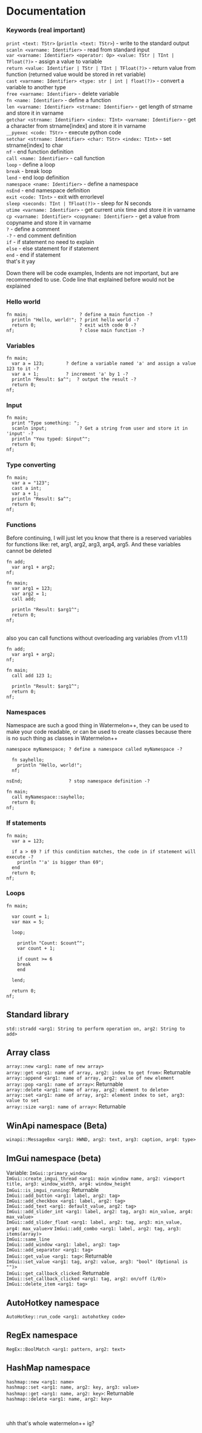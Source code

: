 # Documentation
### Keywords (real important)
```print <text: TStr>``` (```println <text: TStr>```) - write to the standard output<br>
```scanln <varname: Identifier>``` - read from standard input<br>
```var <varname: Identifier> <operator: Op> <value: TStr | TInt | TFloat(?)>``` - assign a value to variable<br>
```return <value: Identifier | TStr | TInt | TFloat(?)>``` - return value from function (returned value would be stored in ret variable)<br>
```cast <varname: Identifier> <type: str | int | float(?)>``` - convert a variable to another type<br>
```free <varname: Identifier>``` - delete variable<br>
```fn <name: Identifier>``` - define a function<br>
```len <varname: Identifier> <strname: Identifier>``` - get length of strname and store it in varname<br>
```getchar <strname: Identifier> <index: TInt> <varname: Identifier>``` - get a character from strname[index] and store it in varname<br>
```__pyexec <code: TStr>``` - execute python code<br>
```setchar <strname: Identifier> <char: TStr> <index: TInt>``` - set strname[index] to char<br>
```nf``` - end function definition<br>
```call <name: Identifier>``` - call function<br>
```loop``` - define a loop<br>
```break``` - break loop<br>
```lend``` - end loop definition<br>
```namespace <name: Identifier>``` - define a namespace<br>
```nsEnd``` - end namespace definition<br>
```exit <code: TInt>``` - exit with errorlevel<br>
```sleep <seconds: TInt | TFloat(?)>``` - sleep for N seconds<br>
```utime <varname: Identifier>``` - get current unix time and store it in varname<br>
```cp <varname: Identifier> <copyname: Identifier>``` - get a value from copyname and store it in varname<br>
```?``` - define a comment<br>
```-?``` - end comment definition<br>
```if``` - if statement no need to explain<br>
```else``` - else statement for if statement<br>
```end``` - end if statement<br>
that's it yay

Down there will be code examples, Indents are not important, but are recommended to use. Code line that explained before would not be explained
### Hello world
```
fn main;                   ? define a main function -?
  println "Hello, world!"; ? print hello world -?
  return 0;                ? exit with code 0 -?
nf;                        ? close main function -?
```

### Variables
```
fn main;
  var a = 123;        ? define a variable named 'a' and assign a value 123 to it -?
  var a + 1;          ? increment 'a' by 1 -?
  println "Result: $a^";  ? output the result -?
  return 0;
nf;
```

### Input
```
fn main;
  print "Type something: ";
  scanln input;            ? Get a string from user and store it in 'input' -?
  println "You typed: $input^";
  return 0;
nf;
```

### Type converting
```
fn main;
  var a = "123";
  cast a int;
  var a + 1;
  println "Result: $a^";
  return 0;
nf;
```

### Functions
Before continuing, I will just let you know that there is a reserved variables for functions like: ret, arg1, arg2, arg3, arg4, arg5. And these variables cannot be deleted
```
fn add;
  var arg1 + arg2;
nf;

fn main;
  var arg1 = 123;
  var arg2 = 1;
  call add;

  println "Result: $arg1^";
  return 0;
nf;
```
<br>also you can call functions without overloading arg variables (from v1.1.1)
```
fn add;
  var arg1 + arg2;
nf;

fn main;
  call add 123 1;

  println "Result: $arg1^";
  return 0;
nf;
```

### Namespaces
Namespace are such a good thing in Watermelon++, they can be used to make your code readable, or can be used to create classes because there is no such thing as classes in Watermelon++
```
namespace myNamespace; ? define a namespace called myNamespace -?

  fn sayhello;
    println "Hello, world!";
  nf;

nsEnd;                 ? stop namespace definition -?

fn main;
  call myNamespace::sayhello;
  return 0;
nf;
```

### If statements
```
fn main;
  var a = 123;

  if a > 69 ? if this condition matches, the code in if statement will execute -?
    println "'a' is bigger than 69";
  end
  return 0;
nf;
```

### Loops
```
fn main;

  var count = 1;
  var max = 5;

  loop;

    println "Count: $count^";
    var count + 1;

    if count >= 6
    break
    end

  lend;

  return 0;
nf;
```

## Standard library
```std::stradd <arg1: String to perform operation on, arg2: String to add>```

## Array class
```array::new <arg1: name of new array>```<br>
```array::get <arg1: name of array, arg2: index to get from>```: Returnable<br>
```array::append <arg1: name of array, arg2: value of new element```<br>
```array::pop <arg1: name of array>```: Returnable<br>
```array::delete <arg1: name of array, arg2: element to delete>```<br>
```array::set <arg1: name of array, arg2: element index to set, arg3: value to set```<br>
```array::size <arg1: name of array>```: Returnable<br>

## WinApi namespace (Beta)
```winapi::MessageBox <arg1: HWND, arg2: text, arg3: caption, arg4: type>```<br>

## ImGui namespace (beta)
Variable: ```ImGui::primary_window```<br>
```ImGui::create_imgui_thread <arg1: main window name, arg2: viewport title, arg3: window_width, arg4: window_height```<br>
```ImGui::is_imgui_running```: Returnable<br>
```ImGui::add_button <arg1: label, arg2: tag>```<br>
```ImGui::add_checkbox <arg1: label, arg2: tag>```<br>
```ImGui::add_text <arg1: default_value, arg2: tag>```<br>
```ImGui::add_slider_int <arg1: label, arg2: tag, arg3: min_value, arg4: max_value>```<br>
```ImGui::add_slider_float <arg1: label, arg2: tag, arg3: min_value, arg4: max_value>```v
```ImGui::add_combo <arg1: label, arg2: tag, arg3: items(array)>```<br>
```ImGui::same_line```<br>
```ImGui::add_window <arg1: label, arg2: tag>```<br>
```ImGui::add_separator <arg1: tag>```<br>
```ImGui::get_value <arg1: tag>```: Returnable<br>
```ImGui::set_value <arg1: tag, arg2: value, arg3: "bool" (Optional is "")>```<br>
```ImGui::get_callback_clicked```: Returnable<br>
```ImGui::set_callback_clicked <arg1: tag, arg2: on/off (1/0)>```<br>
```ImGui::delete_item <arg1: tag>```<br>
## AutoHotkey namespace
```AutoHotkey::run_code <arg1: autohotkey code>```<br>
## RegEx namespace
```RegEx::BoolMatch <arg1: pattern, arg2: text>```<br>
## HashMap namespace
```hashmap::new <arg1: name>```<br>
```hashmap::set <arg1: name, arg2: key, arg3: value>```<br>
```hashmap::get <arg1: name, arg2: key>```: Returnable<br>
```hashmap::delete <arg1: name, arg2: key>```<br>

<br>
<br>
uhh that's whole watermelon++ ig?
